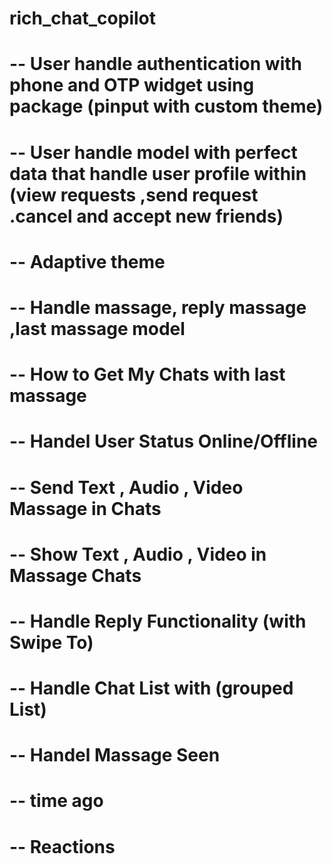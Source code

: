 # rich_chat_copilot

# -- User handle authentication with phone and OTP widget using package (pinput with custom theme)
# -- User handle model with perfect data that handle user profile within (view requests ,send request .cancel and accept new friends)
# -- Adaptive theme
# -- Handle massage, reply massage ,last massage model
# -- How to Get My Chats with last massage
# -- Handel User Status Online/Offline
# -- Send Text , Audio , Video Massage in Chats
# -- Show Text , Audio , Video in Massage Chats
# -- Handle Reply Functionality (with Swipe To)
# -- Handle Chat List with (grouped List)
# -- Handel Massage Seen
# -- time ago
# -- Reactions
